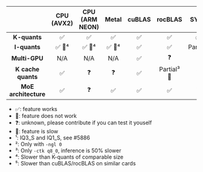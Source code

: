 |                      | **CPU (AVX2)** | **CPU (ARM NEON)** | **Metal** | **cuBLAS** |    **rocBLAS**   | **SYCL** | **CLBlast** | **Vulkan** | **Kompute** |
|:--------------------:|:--------------:|:------------------:|:---------:|:----------:|:----------------:|:--------:|:-----------:|:----------:|:-----------:|
| **K-quants**         | ✅              | ✅                  | ✅         | ✅          | ✅                | ✅        | ✅ 🐢⁵          | ✅ 🐢⁵         | 🚫           |
| **I-quants**         | ✅ 🐢⁴       | ✅ 🐢⁴           | ✅ 🐢⁴ | ✅          | ✅                | Partial¹        | 🚫           | 🚫          | 🚫           |
| **Multi-GPU**        | N/A            | N/A                | N/A       | ✅          | ❓                | 🚫        | ❓           | ✅          | ❓           |
|  **K cache quants**  | ✅              | ❓                  | ❓         | ✅          | Partial³ 🐢 | ❓        | ✅           | 🚫          | 🚫           |
| **MoE architecture** | ✅              | ❓                  | ✅         | ✅          | ✅                | ❓        | Partial² | 🚫          | 🚫           |

* ✅: feature works
* 🚫: feature does not work
* ❓: unknown, please contribute if you can test it youself
* 🐢: feature is slow
* ¹: IQ3_S and IQ1_S, see #5886
* ²: Only with `-ngl 0`
* ³: Only `-ctk q8_0`, inference is 50% slower
* ⁴: Slower than K-quants of comparable size
* ⁵: Slower than cuBLAS/rocBLAS on similar cards